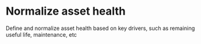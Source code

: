 # Normalize asset health

Define and normalize asset health based on key drivers, such as remaining useful life, maintenance, etc